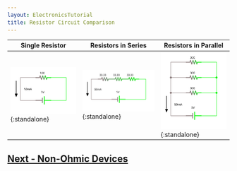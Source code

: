 ```yaml
---
layout: ElectronicsTutorial
title: Resistor Circuit Comparison
---
```



| Single Resistor   | Resistors in Series  | Resistors in Parallel     |
|-------------------|--------------|----------|
| ![](../Resistor_Single.svg){:standalone} | ![](../Resistor_Series.svg){:standalone} | ![](../Resistor_Parallel.svg){:standalone} |


## [Next - Non-Ohmic Devices](../Non-Ohmic_Devices)